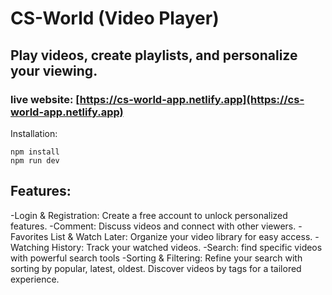 # CS-World (Video Player)
## Play videos, create playlists, and personalize your viewing.
### live website: [https://cs-world-app.netlify.app](https://cs-world-app.netlify.app)

Installation:
```
npm install
npm run dev
```
## Features:
-Login & Registration: Create a free account to unlock personalized features.
-Comment: Discuss videos and connect with other viewers.
-Favorites List & Watch Later: Organize your video library for easy access.
-Watching History: Track your watched videos.
-Search: find specific videos with powerful search tools
-Sorting & Filtering: Refine your search with sorting by popular, latest, oldest. Discover videos by tags for a tailored experience.


